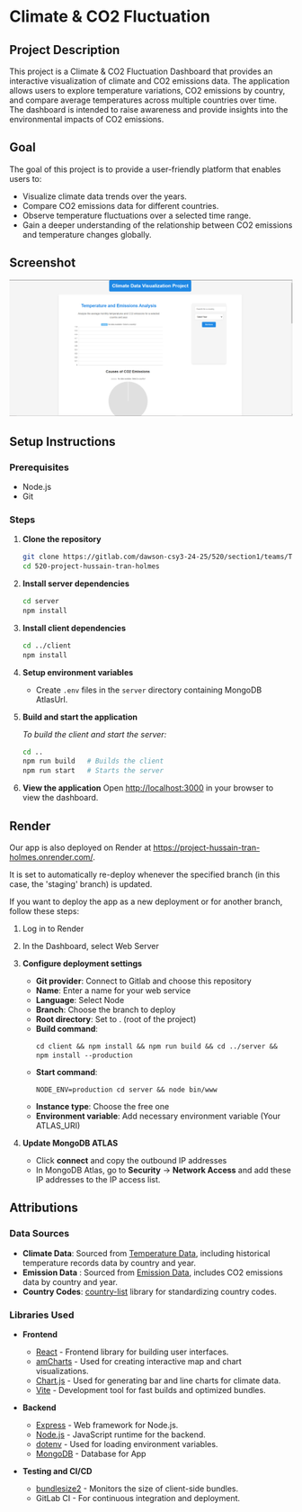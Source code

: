 # Climate & CO2 Fluctuation 

## Project Description

This project is a Climate & CO2 Fluctuation Dashboard that provides an interactive visualization of climate and CO2 emissions data. The application allows users to explore temperature variations, CO2 emissions by country, and compare average temperatures across multiple countries over time. The dashboard is intended to raise awareness and provide insights into the environmental impacts of CO2 emissions.

## Goal

The goal of this project is to provide a user-friendly platform that enables users to:
- Visualize climate data trends over the years.
- Compare CO2 emissions data for different countries.
- Observe temperature fluctuations over a selected time range.
- Gain a deeper understanding of the relationship between CO2 emissions and temperature changes globally.

## Screenshot

![Screenshot of UI](screenshot.png)


## Setup Instructions

### Prerequisites

- Node.js 
- Git

### Steps

1. **Clone the repository**
   ```bash
   git clone https://gitlab.com/dawson-csy3-24-25/520/section1/teams/TeamF-13/520-project-hussain-tran-holmes.git
   cd 520-project-hussain-tran-holmes
   ```

2. **Install server dependencies**
   ```bash
   cd server
   npm install
   ```

3. **Install client dependencies**
   ```bash
   cd ../client
   npm install
   ```

4. **Setup environment variables**
   - Create `.env` files in the `server` directory containing MongoDB AtlasUrl.

5. **Build and start the application**

   *To build the client and start the server:*
   ```bash
   cd ..
   npm run build   # Builds the client
   npm run start   # Starts the server
   ```

6. **View the application**
   Open [http://localhost:3000](http://localhost:3000) in your browser to view the dashboard.

## Render
Our app is also deployed on Render at https://project-hussain-tran-holmes.onrender.com/. 

It is set to automatically re-deploy whenever the specified branch (in this case, the 'staging' branch) is updated.

If you want to deploy the app as a new deployment or for another branch, follow these steps:

1.  Log in to Render
2. In the Dashboard, select Web Server
3. **Configure deployment settings**
   
   - **Git provider**: Connect to Gitlab and choose this repository
   - **Name**: Enter a name for your web service
   - **Language**: Select Node
   - **Branch**: Choose the branch to deploy
   - **Root directory**: Set to . (root of the project)
   - **Build command**: 
      ```
      cd client && npm install && npm run build && cd ../server && npm install --production
   - **Start command**:
      ```
      NODE_ENV=production cd server && node bin/www
   - **Instance type**: Choose the free one
   - **Environment variable**: Add necessary environment variable (Your ATLAS_URI)
4. **Update MongoDB ATLAS**
   
   - Click **connect** and copy the outbound IP addresses
   - In MongoDB Atlas, go to **Security** -> **Network Access** and add these IP addresses to the IP access list.

## Attributions


### Data Sources
- **Climate Data**: Sourced from [Temperature Data](https://www.kaggle.com/datasets/berkeleyearth/climate-change-earth-surface-temperature-data/data?select=GlobalLandTemperaturesByCountry.csv), including historical temperature records data by country and year.
- **Emission Data** : Sourced from [Emission Data](https://github.com/datasets/co2-fossil-by-nation/blob/main/data/fossil-fuel-co2-emissions-by-nation.csv), includes CO2 emissions data by country and year.
- **Country Codes**: [country-list](https://www.npmjs.com/package/country-list) library for standardizing country codes.

### Libraries Used
- **Frontend**
  - [React](https://reactjs.org/) - Frontend library for building user interfaces.
  - [amCharts](https://www.amcharts.com/) - Used for creating interactive map and chart visualizations.
  - [Chart.js](https://www.chartjs.org/) - Used for generating bar and line charts for climate data.
  - [Vite](https://vitejs.dev/) - Development tool for fast builds and optimized bundles.

- **Backend**
  - [Express](https://expressjs.com/) - Web framework for Node.js.
  - [Node.js](https://nodejs.org/) - JavaScript runtime for the backend.
  - [dotenv](https://www.npmjs.com/package/dotenv) - Used for loading environment variables.
  - [MongoDB](https://www.mongodb.com/) - Database for App

- **Testing and CI/CD**
  - [bundlesize2](https://www.npmjs.com/package/bundlesize2) - Monitors the size of client-side bundles.
  - GitLab CI - For continuous integration and deployment.